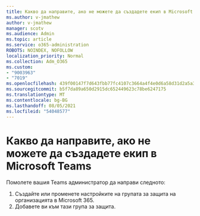 ```yaml
---
title: Какво да направите, ако не можете да създадете екип в Microsoft Teams
ms.author: v-jmathew
author: v-jmathew
manager: scotv
ms.audience: Admin
ms.topic: article
ms.service: o365-administration
ROBOTS: NOINDEX, NOFOLLOW
localization_priority: Normal
ms.collection: Adm_O365
ms.custom:
- "9003963"
- "7019"
ms.openlocfilehash: 439f00147f7d643fbb77fc4107c3664a4f4e0d6a58d31d2a5a33599fab16185f
ms.sourcegitcommit: b5f7da89a650d2915dc652449623c78be6247175
ms.translationtype: MT
ms.contentlocale: bg-BG
ms.lasthandoff: 08/05/2021
ms.locfileid: "54048577"
---
```

# <a name="what-to-do-if-you-cant-create-a-team-in-microsoft-teams"></a>Какво да направите, ако не можете да създадете екип в Microsoft Teams

Помолете вашия Teams администратор да направи следното:

1. Създайте или променете настройките на групата за защита на организацията в Microsoft 365.
2. Добавете ви към тази група за защита.
